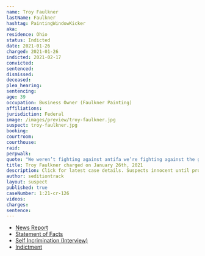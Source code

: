 ```yaml
---
name: Troy Faulkner
lastName: Faulkner
hashtag: PaintingWindowKicker
aka:
residence: Ohio
status: Indicted
date: 2021-01-26
charged: 2021-01-26
indicted: 2021-02-17
convicted:
sentenced:
dismissed:
deceased:
plea_hearing:
sentencing:
age: 39
occupation: Business Owner (Faulkner Painting)
affiliations:
jurisdiction: Federal
image: /images/preview/troy-faulkner.jpg
suspect: troy-faulkner.jpg
booking:
courtroom:
courthouse:
raid:
perpwalk:
quote: "We weren’t fighting against antifa we’re fighting against the government"
title: Troy Faulkner charged on January 26th, 2021
description: Click for latest case details. Suspects innocent until proven guilty.
author: seditiontrack
layout: suspect
published: true
caseNumber: 1:21-cr-126
videos:
charges:
sentence:
---
```

- [News Report](https://lawandcrime.com/u-s-capitol-siege/genius-wore-jacket-with-his-companys-name-and-phone-number-on-it-while-storming-the-capitol/)
- [Statement of Facts](https://www.justice.gov/usao-dc/case-multi-defendant/file/1371376/download)
- [Self Incrimination (Interview)](https://patch.com/ohio/columbus/s/hdvoa/ohio-man-joins-raid-u-s-capitol-i-shouldn-t-have-kicked-window)
- [Indictment](https://extremism.gwu.edu/sites/g/files/zaxdzs2191/f/Troy%20Elbert%20Faulkner%20Indictment.pdf)
